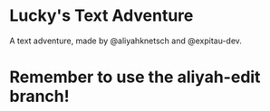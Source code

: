 # Lucky's Text Adventure
A text adventure, made by @aliyahknetsch and @expitau-dev.

# Remember to use the aliyah-edit branch!
